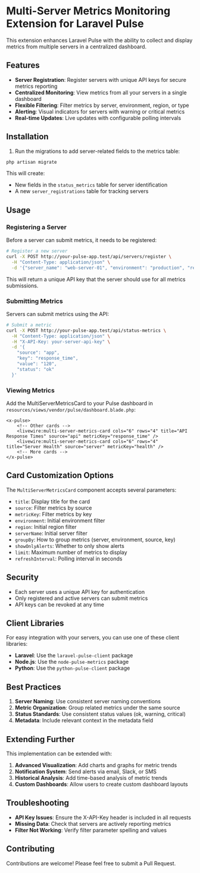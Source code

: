 # Multi-Server Metrics Monitoring Extension for Laravel Pulse

This extension enhances Laravel Pulse with the ability to collect and display metrics from multiple servers in a centralized dashboard.

## Features

- **Server Registration**: Register servers with unique API keys for secure metrics reporting
- **Centralized Monitoring**: View metrics from all your servers in a single dashboard
- **Flexible Filtering**: Filter metrics by server, environment, region, or type
- **Alerting**: Visual indicators for servers with warning or critical metrics
- **Real-time Updates**: Live updates with configurable polling intervals

## Installation

1. Run the migrations to add server-related fields to the metrics table:

```bash
php artisan migrate
```

This will create:
- New fields in the `status_metrics` table for server identification
- A new `server_registrations` table for tracking servers

## Usage

### Registering a Server

Before a server can submit metrics, it needs to be registered:

```bash
# Register a new server
curl -X POST http://your-pulse-app.test/api/servers/register \
  -H "Content-Type: application/json" \
  -d '{"server_name": "web-server-01", "environment": "production", "region": "us-east"}'
```

This will return a unique API key that the server should use for all metrics submissions.

### Submitting Metrics

Servers can submit metrics using the API:

```bash
# Submit a metric
curl -X POST http://your-pulse-app.test/api/status-metrics \
  -H "Content-Type: application/json" \
  -H "X-API-Key: your-server-api-key" \
  -d '{
    "source": "app",
    "key": "response_time",
    "value": "120",
    "status": "ok"
  }'
```

### Viewing Metrics

Add the MultiServerMetricsCard to your Pulse dashboard in `resources/views/vendor/pulse/dashboard.blade.php`:

```blade
<x-pulse>
    <!-- Other cards -->
    <livewire:multi-server-metrics-card cols="6" rows="4" title="API Response Times" source="api" metricKey="response_time" />
    <livewire:multi-server-metrics-card cols="6" rows="4" title="Server Health" source="server" metricKey="health" />
    <!-- More cards -->
</x-pulse>
```

## Card Customization Options

The `MultiServerMetricsCard` component accepts several parameters:

- `title`: Display title for the card
- `source`: Filter metrics by source
- `metricKey`: Filter metrics by key
- `environment`: Initial environment filter
- `region`: Initial region filter
- `serverName`: Initial server filter
- `groupBy`: How to group metrics (server, environment, source, key)
- `showOnlyAlerts`: Whether to only show alerts
- `limit`: Maximum number of metrics to display
- `refreshInterval`: Polling interval in seconds

## Security

- Each server uses a unique API key for authentication
- Only registered and active servers can submit metrics
- API keys can be revoked at any time

## Client Libraries

For easy integration with your servers, you can use one of these client libraries:

- **Laravel**: Use the `laravel-pulse-client` package
- **Node.js**: Use the `node-pulse-metrics` package
- **Python**: Use the `python-pulse-client` package

## Best Practices

1. **Server Naming**: Use consistent server naming conventions
2. **Metric Organization**: Group related metrics under the same source
3. **Status Standards**: Use consistent status values (ok, warning, critical)
4. **Metadata**: Include relevant context in the metadata field

## Extending Further

This implementation can be extended with:

1. **Advanced Visualization**: Add charts and graphs for metric trends
2. **Notification System**: Send alerts via email, Slack, or SMS
3. **Historical Analysis**: Add time-based analysis of metric trends
4. **Custom Dashboards**: Allow users to create custom dashboard layouts

## Troubleshooting

- **API Key Issues**: Ensure the X-API-Key header is included in all requests
- **Missing Data**: Check that servers are actively reporting metrics
- **Filter Not Working**: Verify filter parameter spelling and values

## Contributing

Contributions are welcome! Please feel free to submit a Pull Request.